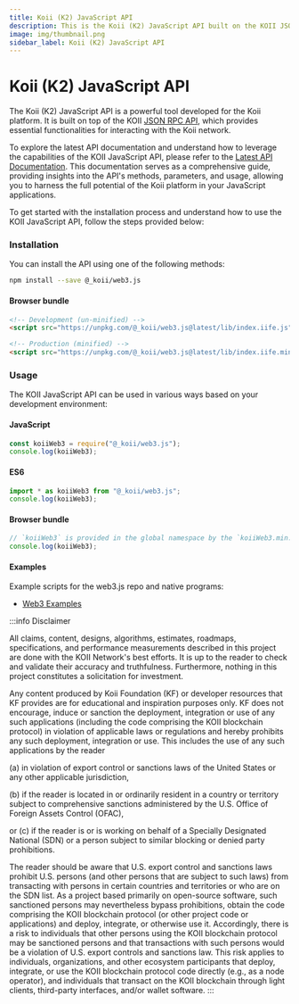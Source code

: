 ```yaml
---
title: Koii (K2) JavaScript API
description: This is the Koii (K2) JavaScript API built on the KOII JSON RPC API.
image: img/thumbnail.png
sidebar_label: Koii (K2) JavaScript API
---
```


# Koii (K2) JavaScript API

The Koii (K2) JavaScript API is a powerful tool developed for the Koii platform. It is built on top of the KOII [JSON RPC API](https://docs.solana.com/api/http), which provides essential functionalities for interacting with the Koii network.

To explore the latest API documentation and understand how to leverage the capabilities of the KOII JavaScript API, please refer to the [Latest API Documentation](https://solana-labs.github.io/solana-web3.js/). This documentation serves as a comprehensive guide, providing insights into the API's methods, parameters, and usage, allowing you to harness the full potential of the Koii platform in your JavaScript applications.

To get started with the installation process and understand how to use the KOII JavaScript API, follow the steps provided below:

### Installation

You can install the API using one of the following methods:

```sh
npm install --save @_koii/web3.js
```

#### Browser bundle

```html
<!-- Development (un-minified) -->
<script src="https://unpkg.com/@_koii/web3.js@latest/lib/index.iife.js"></script>

<!-- Production (minified) -->
<script src="https://unpkg.com/@_koii/web3.js@latest/lib/index.iife.min.js"></script>
```

### Usage

The KOII JavaScript API can be used in various ways based on your development environment:

#### JavaScript

```js
const koiiWeb3 = require("@_koii/web3.js");
console.log(koiiWeb3);
```

#### ES6

```js
import * as koiiWeb3 from "@_koii/web3.js";
console.log(koiiWeb3);
```

#### Browser bundle

```js
// `koiiWeb3` is provided in the global namespace by the `koiiWeb3.min.js` script bundle.
console.log(koiiWeb3);
```

#### Examples

Example scripts for the web3.js repo and native programs:

- [Web3 Examples](https://github.com/koii-network/k2-web3.js/tree/master/examples)

:::info Disclaimer

All claims, content, designs, algorithms, estimates, roadmaps, specifications, and
performance measurements described in this project are done with the KOII Network's best efforts.
It is up to the reader to check and validate their accuracy and truthfulness.
Furthermore, nothing in this project constitutes a solicitation for investment.

Any content produced by Koii Foundation (KF) or developer resources that KF provides are for educational and
inspiration purposes only. KF does not encourage, induce or sanction the deployment,
integration or use of any such applications (including the code comprising the KOII blockchain protocol)
in violation of applicable laws or regulations and hereby prohibits any such deployment, integration or use.
This includes the use of any such applications by the reader

(a) in violation of export control or sanctions laws of the United States or any other applicable jurisdiction,

(b) if the reader is located in or ordinarily resident in a country or territory subject to comprehensive sanctions administered by the U.S. Office of Foreign Assets Control (OFAC),

or (c) if the reader is or is working on behalf of a Specially Designated National (SDN) or a person subject to similar blocking or denied party prohibitions.

The reader should be aware that U.S. export control and sanctions laws prohibit U.S. persons (and other persons that are subject to such laws) from transacting with persons in certain countries and territories or who are on the SDN list.
As a project based primarily on open-source software, such sanctioned persons may nevertheless bypass prohibitions, obtain the code comprising the KOII blockchain protocol (or other project code or applications) and deploy, integrate, or otherwise use it.
Accordingly, there is a risk to individuals that other persons using the KOII blockchain protocol may be sanctioned persons and that transactions with such persons would be a violation of U.S. export controls and sanctions law. This risk applies to individuals, organizations, and other ecosystem participants that deploy, integrate, or use the KOII blockchain protocol code directly (e.g., as a node operator), and individuals that transact on the KOII blockchain through light clients, third-party interfaces, and/or wallet software.
:::
